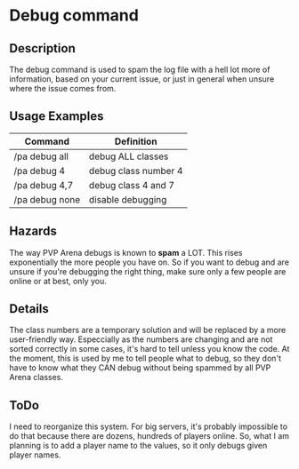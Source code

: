 # Debug command

## Description

The debug command is used to spam the log file with a hell lot more of information, based on your current issue, or just in general when unsure where the issue comes from.

## Usage Examples

Command |  Definition
------------- | -------------
/pa debug all | debug ALL classes
/pa debug 4 | debug class number 4
/pa debug 4,7 | debug class 4 and 7
/pa debug none | disable debugging

## Hazards

The way PVP Arena debugs is known to **spam** a LOT. This rises exponentially the more people you have on. So if you want to debug and are unsure if you're debugging the right thing, 
make sure only a few people are online or at best, only you.

## Details

The class numbers are a temporary solution and will be replaced by a more user-friendly way. Especcially as the numbers are changing and are not sorted correctly in some cases, it's hard to tell unless you know the code.
At the moment, this is used by me to tell people what to debug, so they don't have to know what they CAN debug without being spammed by all PVP Arena classes.

## ToDo

I need to reorganize this system. For big servers, it's probably impossible to do that because there are dozens, hundreds of players online. 
So, what I am planning is to add a player name to the values, so it only debugs given player names.